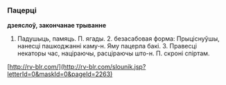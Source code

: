 ### Пацерці
**дзеяслоў, закончанае трыванне**

1. Падушыць, памяць. П. ягады. 2. безасабовая форма: Прыціснуўшы, нанесці пашкоджанні каму-н. Яму пацерла бакі. 3. Правесці некаторы час, націраючы, расціраючы што-н. П. скроні спіртам.

<a rel="author">[http://rv-blr.com/](http://rv-blr.com/slounik.jsp?letterId=0&maskId=0&pageId=2263)</a>
